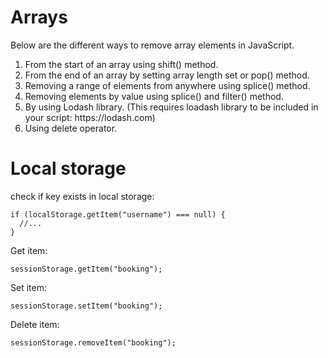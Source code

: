 Arrays
======
Below are the different ways to remove array elements in JavaScript.
<ol>
<li>From the start of an array using shift() method.</li>
<li>From the end of an array by setting array length set or pop() method.</li>
<li>Removing a range of elements from anywhere using splice() method.</li>
<li>Removing elements by value using splice() and filter() method.</li>
<li>By using Lodash library. (This requires loadash library to be included in your script: https://lodash.com)</li>
  <li>Using delete operator.</li>
  </ol>
  
  Local storage
  =============
check if key exists in local storage:

```
if (localStorage.getItem("username") === null) {
  //...
}
```
Get item:

```
sessionStorage.getItem("booking");
```

Set item:
```
sessionStorage.setItem("booking");
```
Delete item:
```
sessionStorage.removeItem("booking");
```

